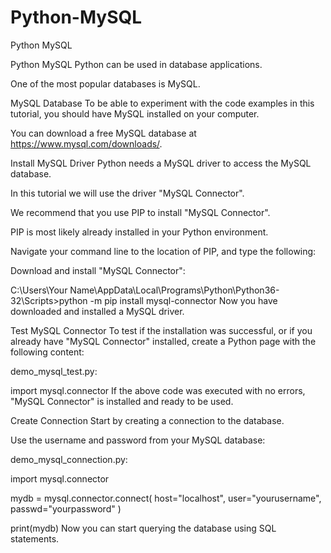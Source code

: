 # Python-MySQL
Python MySQL

Python MySQL
Python can be used in database applications.

One of the most popular databases is MySQL.

MySQL Database
To be able to experiment with the code examples in this tutorial, you should have MySQL installed on your computer.

You can download a free MySQL database at https://www.mysql.com/downloads/.

Install MySQL Driver
Python needs a MySQL driver to access the MySQL database.

In this tutorial we will use the driver "MySQL Connector".

We recommend that you use PIP to install "MySQL Connector".

PIP is most likely already installed in your Python environment.

Navigate your command line to the location of PIP, and type the following:

Download and install "MySQL Connector":

C:\Users\Your Name\AppData\Local\Programs\Python\Python36-32\Scripts>python -m pip install mysql-connector
Now you have downloaded and installed a MySQL driver.

Test MySQL Connector
To test if the installation was successful, or if you already have "MySQL Connector" installed, create a Python page with the following content:

demo_mysql_test.py:

import mysql.connector
If the above code was executed with no errors, "MySQL Connector" is installed and ready to be used.

Create Connection
Start by creating a connection to the database.

Use the username and password from your MySQL database:

demo_mysql_connection.py:

import mysql.connector

mydb = mysql.connector.connect(
  host="localhost",
  user="yourusername",
  passwd="yourpassword"
)

print(mydb)
Now you can start querying the database using SQL statements.



